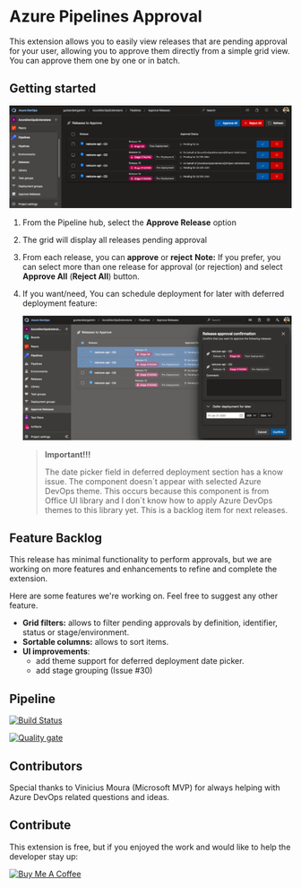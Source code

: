 # Azure Pipelines Approval

This extension allows you to easily view releases that are pending approval for your user, allowing you to approve them directly from a simple grid view. You can approve them one by one or in batch.


## Getting started

![Extension home screen](img/extension-home-screenshot.png)

1. From the Pipeline hub, select the **Approve Release** option
2. The grid will display all releases pending approval
3. From each release, you can **approve** or **reject**
   **Note:** If you prefer, you can select more than one release for approval (or rejection) and select **Approve All** (**Reject All**) button.
4. If you want/need, You can schedule deployment for later with deferred deployment feature:

    ![Deferred deployment screen](img/extension-deferreddeployment-screenshot.png)

    > **Important!!!**
    >
    > The date picker field in deferred deployment section has a know issue. The component doesn´t appear with selected Azure DevOps theme. This occurs because this component is from Office UI library and I don´t know how to apply Azure DevOps themes to this library yet. This is a backlog item for next releases.

## Feature Backlog

This release has minimal functionality to perform approvals, but we are working on more features and enhancements to refine and complete the extension.

Here are some features we're working on. Feel free to suggest any other feature.

* **Grid filters:** allows to filter pending approvals by definition, identifier, status or stage/environment.
* **Sortable columns:** allows to sort items.
* **UI improvements**:
  * add theme support for deferred deployment date picker.
  * add stage grouping (Issue #30)

## Pipeline

[![Build Status](https://dev.azure.com/gustavobergamim/AzureDevOpsExtensions/_apis/build/status/PipelineApproval/PipelineApproval_GitHub_CI?branchName=master)](https://dev.azure.com/gustavobergamim/AzureDevOpsExtensions/_build/latest?definitionId=18&branchName=master)

[![Quality gate](https://sonarcloud.io/api/project_badges/quality_gate?project=pipeline-approval)](https://sonarcloud.io/dashboard?id=pipeline-approval)


## Contributors

Special thanks to Vinicius Moura (Microsoft MVP) for always helping with Azure DevOps related questions and ideas.


## Contribute

This extension is free, but if you enjoyed the work and would like to help the developer stay up:

<a href="https://www.buymeacoffee.com/uRKtsLn" target="_blank"><img src="https://bmc-cdn.nyc3.digitaloceanspaces.com/BMC-button-images/custom_images/black_img.png" alt="Buy Me A Coffee" style="height: auto !important;width: auto !important;" ></a>
